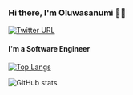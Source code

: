### Hi there, I'm Oluwasanumi 👋🏽
  
[![Twitter URL](https://img.shields.io/twitter/url/https/twitter.com/i_am_sanoxi.svg?style=social&label=Follow%20%40i_am_sanoxi)](https://twitter.com/i_am_sanoxi)

 #### **I'm a Software Engineer**
 
[![Top Langs](https://github-readme-stats.vercel.app/api/top-langs/?username=sanoxi)](https://github.com/anuraghazra/github-readme-stats)

![GitHub stats](https://github-readme-stats.vercel.app/api?username=sanoxi&show_icons=true)  
